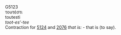 G5123  
τουτέστι  
toutesti  
*toot-es‘-tee*  
Contraction for [5124](g5124) and [2076](g2076) *that* *is:* - that is
(to say).  
